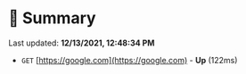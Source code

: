 # 📖 Summary
Last updated: **12/13/2021, 12:48:34 PM**

- `GET` [https://google.com](https://google.com) - **Up** (122ms)
